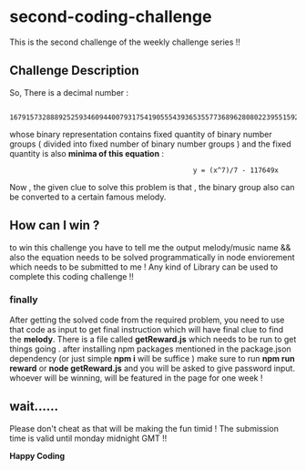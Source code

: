 # second-coding-challenge
This is the second challenge of the weekly challenge series !!

## Challenge Description
So, There is a decimal number :

                16791573288892525934609440079317541905554393653557736896280802239551592289061061348368963
                
whose binary representation contains fixed quantity of binary number groups ( divided into fixed number of binary number groups ) and the fixed quantity is also **minima of this equation** : 

                                                 y = (x^7)/7 - 117649x

Now , the given clue to solve this problem is that , the binary group also can be converted to a certain famous melody. 

## How can I win ?
to win this challenge you have to tell me the output melody/music name && also the equation needs to be solved programmatically in node enviorement which needs to be submitted to me ! Any kind of Library can be used to complete this coding challenge !!
### finally
After getting the solved code from the required problem, you need to use that code as input to get final instruction which will have final clue to find the **melody**. There is a file called **getReward.js**
which needs to be run to get things going . after installing npm packages mentioned in the package.json dependency (or just simple **npm i** will be suffice ) make sure to run **npm run reward** or **node getReward.js** and you will be asked to give password input.
whoever will be winning, will be featured in the page for one week !

## wait......
Please don't cheat as that will be making the fun timid ! The submission time is valid until monday midnight GMT !! 

**Happy Coding**

